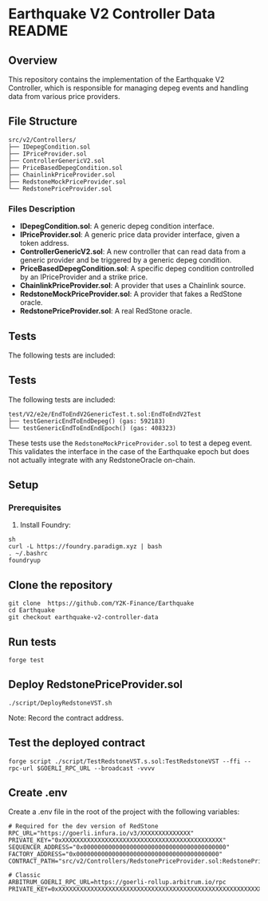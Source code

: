 # Earthquake V2 Controller Data README

## Overview

This repository contains the implementation of the Earthquake V2 Controller, which is responsible for managing depeg events and handling data from various price providers.

## File Structure
```
src/v2/Controllers/
├── IDepegCondition.sol
├── IPriceProvider.sol
├── ControllerGenericV2.sol
├── PriceBasedDepegCondition.sol
├── ChainlinkPriceProvider.sol
├── RedstoneMockPriceProvider.sol
└── RedstonePriceProvider.sol
```

### Files Description

- **IDepegCondition.sol**: A generic depeg condition interface.
- **IPriceProvider.sol**: A generic price data provider interface, given a token address.
- **ControllerGenericV2.sol**: A new controller that can read data from a generic provider and be triggered by a generic depeg condition.
- **PriceBasedDepegCondition.sol**: A specific depeg condition controlled by an IPriceProvider and a strike price.
- **ChainlinkPriceProvider.sol**: A provider that uses a Chainlink source.
- **RedstoneMockPriceProvider.sol**: A provider that fakes a RedStone oracle.
- **RedstonePriceProvider.sol**: A real RedStone oracle.

## Tests

The following tests are included:


## Tests

The following tests are included:
```
test/V2/e2e/EndToEndV2GenericTest.t.sol:EndToEndV2Test
├── testGenericEndToEndDepeg() (gas: 592183)
└── testGenericEndToEndEndEpoch() (gas: 408323)
```


These tests use the `RedstoneMockPriceProvider.sol` to test a depeg event. This validates the interface in the case of the Earthquake epoch but does not actually integrate with any RedstoneOracle on-chain.

## Setup

### Prerequisites

1. Install Foundry:

```
sh
curl -L https://foundry.paradigm.xyz | bash
. ~/.bashrc
foundryup
```

## Clone the repository
```
git clone  https://github.com/Y2K-Finance/Earthquake
cd Earthquake
git checkout earthquake-v2-controller-data
```


## Run tests
```
forge test
```

## Deploy RedstonePriceProvider.sol
```
./script/DeployRedstoneVST.sh
```
Note: Record the contract address.


## Test the deployed contract
```
forge script ./script/TestRedstoneVST.s.sol:TestRedstoneVST --ffi --rpc-url $GOERLI_RPC_URL --broadcast -vvvv
```

## Create .env
Create a .env file in the root of the project with the following variables:

```
# Required for the dev version of RedStone
RPC_URL="https://goerli.infura.io/v3/XXXXXXXXXXXXXX"
PRIVATE_KEY="0xXXXXXXXXXXXXXXXXXXXXXXXXXXXXXXXXXXXXXXXXXXXXX"
SEQUENCER_ADDRESS="0x0000000000000000000000000000000000000000"
FACTORY_ADDRESS="0x0000000000000000000000000000000000000000"
CONTRACT_PATH="src/v2/Controllers/RedstonePriceProvider.sol:RedstonePriceProvider"

# Classic 
ARBITRUM_GOERLI_RPC_URL=https://goerli-rollup.arbitrum.io/rpc
PRIVATE_KEY=0xXXXXXXXXXXXXXXXXXXXXXXXXXXXXXXXXXXXXXXXXXXXXXXXXXXXXXXXXXXXXXX
```
